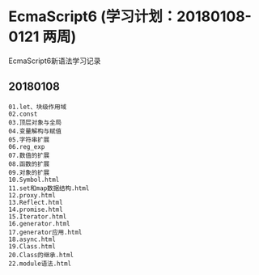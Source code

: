 # EcmaScript6 (学习计划：20180108-0121 两周)
EcmaScript6新语法学习记录

## 20180108 
```
01.let、块级作用域
02.const
03.顶层对象与全局
04.变量解构与赋值
05.字符串扩展
06.reg_exp
07.数值的扩展
08.函数的扩展
09.对象的扩展
10.Symbol.html
11.set和map数据结构.html
12.proxy.html
13.Reflect.html
14.promise.html
15.Iterator.html
16.generator.html
17.generator应用.html
18.async.html
19.Class.html
20.Class的继承.html
22.module语法.html
```



